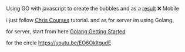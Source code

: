 Using GO with javascript to create the bubbles and as a [result](https://idforgithub.github.io/GOFirstProject/) ❌ Mobile

i just follow [Chris Courses](https://www.youtube.com/channel/UC9Yp2yz6-pwhQuPlIDV_mjA) tutorial.
and as for server im using Golang.

for server, start from here [Golang Getting Started](https://golang.org/doc/articles/wiki/)

for the circle https://youtu.be/EO6OkltgudE
